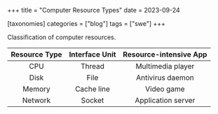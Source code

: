 +++
title = "Computer Resource Types"
date = 2023-09-24

[taxonomies]
categories = ["blog"]
tags = ["swe"]
+++

Classification of computer resources.

<!-- more -->

| Resource Type | Interface Unit | Resource-intensive App |
|:-------------:|:--------------:|:----------------------:|
|      CPU      |     Thread     |   Multimedia player    |
|     Disk      |      File      |    Antivirus daemon    |
|    Memory     |   Cache line   |       Video game       |
|    Network    |     Socket     |   Application server   |
